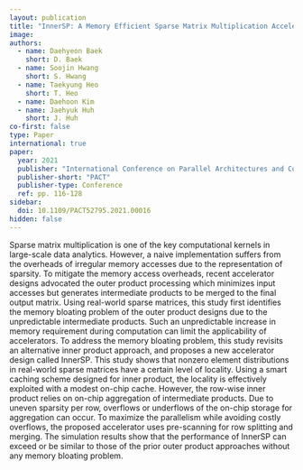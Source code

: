 ```yaml
---
layout: publication
title: "InnerSP: A Memory Efficient Sparse Matrix Multiplication Accelerator with Locality-Aware Inner Product Processing"
image:
authors:
  - name: Daehyeon Baek
    short: D. Baek
  - name: Soojin Hwang
    short: S. Hwang
  - name: Taekyung Heo
    short: T. Heo
  - name: Daehoon Kim
  - name: Jaehyuk Huh
    short: J. Huh
co-first: false
type: Paper
international: true
paper:
  year: 2021
  publisher: "International Conference on Parallel Architectures and Compilation Techniques"
  publisher-short: "PACT"
  publisher-type: Conference
  ref: pp. 116-128
sidebar:
  doi: 10.1109/PACT52795.2021.00016
hidden: false
---
```


Sparse matrix multiplication is one of the key computational kernels in large-scale data analytics. However, a naive implementation suffers from the overheads of irregular memory accesses due to the representation of sparsity. To mitigate the memory access overheads, recent accelerator designs advocated the outer product processing which minimizes input accesses but generates intermediate products to be merged to the final output matrix. Using real-world sparse matrices, this study first identifies the memory bloating problem of the outer product designs due to the unpredictable intermediate products. Such an unpredictable increase in memory requirement during computation can limit the applicability of accelerators. To address the memory bloating problem, this study revisits an alternative inner product approach, and proposes a new accelerator design called InnerSP. This study shows that nonzero element distributions in real-world sparse matrices have a certain level of locality. Using a smart caching scheme designed for inner product, the locality is effectively exploited with a modest on-chip cache. However, the row-wise inner product relies on on-chip aggregation of intermediate products. Due to uneven sparsity per row, overflows or underflows of the on-chip storage for aggregation can occur. To maximize the parallelism while avoiding costly overflows, the proposed accelerator uses pre-scanning for row splitting and merging. The simulation results show that the performance of InnerSP can exceed or be similar to those of the prior outer product approaches without any memory bloating problem.